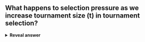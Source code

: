 ## What happens to selection pressure as we increase tournament size (t) in tournament selection?
<details>
<summary><b>Reveal answer</b></summary>
Larger t increases selection pressure.
</details>
